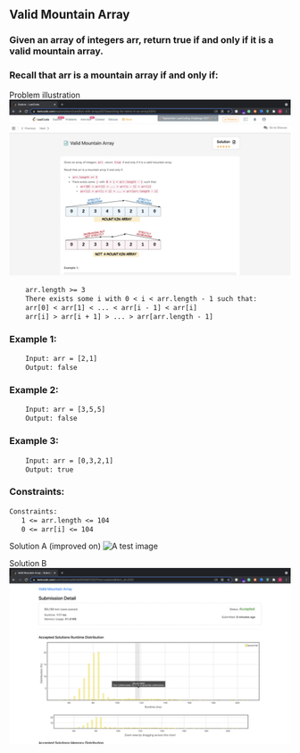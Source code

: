 
##  Valid Mountain Array

### Given an array of integers arr, return true if and only if it is a valid mountain array.

### Recall that arr is a mountain array if and only if:

Problem illustration
![illustration](https://github.com/Odubolaoluwatimilehin/Solved-Algorithm-Problems/blob/master/ValidMountainArray%20Problem/Illustration.png)

```
    arr.length >= 3
    There exists some i with 0 < i < arr.length - 1 such that:
    arr[0] < arr[1] < ... < arr[i - 1] < arr[i]
    arr[i] > arr[i + 1] > ... > arr[arr.length - 1]
```

### Example 1:
```
    Input: arr = [2,1]
    Output: false
```
### Example 2:
```
    Input: arr = [3,5,5]
    Output: false
```
### Example 3:
```
    Input: arr = [0,3,2,1]
    Output: true
```
### Constraints:
```
Constraints:
   1 <= arr.length <= 104
   0 <= arr[i] <= 104
```

Solution A (improved on)
![A test image]()

Solution B
![A test image](https://github.com/Odubolaoluwatimilehin/Solved-Algorithm-Problems/blob/master/ValidMountainArray%20Problem/Solution%20B.png)
